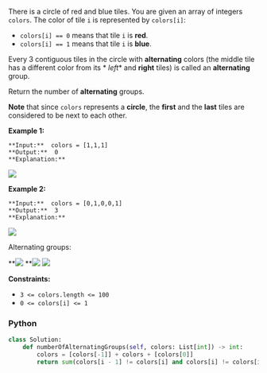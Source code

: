 There is a circle of red and blue tiles. You are given an array of integers  `colors`. The color of tile  `i`  is
represented by  `colors[i]`:

- `colors[i] == 0`  means that tile  `i`  is  **red**.
- `colors[i] == 1`  means that tile  `i`  is  **blue**.

Every 3 contiguous tiles in the circle with  **alternating**  colors (the middle tile has a different color from its  *
*left**  and  **right**  tiles) is called an  **alternating**  group.

Return the number of  **alternating**  groups.

**Note**  that since  `colors`  represents a  **circle**, the  **first**  and the  **last**  tiles are considered to be
next to each other.

**Example 1:**

```
**Input:**  colors = [1,1,1]
**Output:**  0
**Explanation:**
```

![](https://assets.leetcode.com/uploads/2024/05/16/image_2024-05-16_23-53-171.png)

**Example 2:**

```
**Input:**  colors = [0,1,0,0,1]
**Output:**  3
**Explanation:**
```

![](https://assets.leetcode.com/uploads/2024/05/16/image_2024-05-16_23-47-491.png)

Alternating groups:

**![](https://assets.leetcode.com/uploads/2024/05/16/image_2024-05-16_23-50-441.png)
**![](https://assets.leetcode.com/uploads/2024/05/16/image_2024-05-16_23-48-211.png)
**![](https://assets.leetcode.com/uploads/2024/05/16/image_2024-05-16_23-49-351.png)**

**Constraints:**

- `3 <= colors.length <= 100`
- `0 <= colors[i] <= 1`

### Python

```python
class Solution:
    def numberOfAlternatingGroups(self, colors: List[int]) -> int:
        colors = [colors[-1]] + colors + [colors[0]]
        return sum(colors[i - 1] != colors[i] and colors[i] != colors[i + 1] for i in range(1, len(colors) - 1))
```